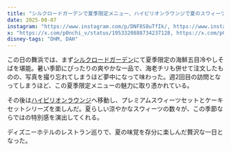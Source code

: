 ```yaml
---
title: "シルクロードガーデンで夏季限定メニュー、ハイピリオンラウンジで夏のスウィーツ"
date: 2025-08-07
instagram: "https://www.instagram.com/p/DNF8S8uTfIk/, https://www.instagram.com/p/DNIWTh9zLhV/"
x: "https://x.com/p0nchi_v/status/1953320888734237128, https://x.com/p0nchi_v/status/1953370833042518255"
disney-tags: "DHM, DAH"
---
```


この日の舞浜では、まず[シルクロードガーデン](https://www.tokyodisneyresort.jp/hotel/detail/str_id:dhm/)にて夏季限定の海鮮五目冷やしそばを堪能。暑い季節にぴったりの爽やかな一品で、海老チリも併せて注文したものの、写真を撮り忘れてしまうほど夢中になって味わった。週2回目の訪問となってしまうほど、この夏季限定メニューの魅力に取り憑かれている。

その後は[ハイピリオンラウンジ](https://www.tokyodisneyresort.jp/hotel/detail/str_id:dah/)へ移動し、プレミアムスウィーツセットとケーキセットシリーズを楽しんだ。夏らしい涼やかなスウィーツの数々が、この季節ならではの特別感を演出してくれる。

ディズニーホテルのレストラン巡りで、夏の味覚を存分に楽しんだ贅沢な一日となった。
